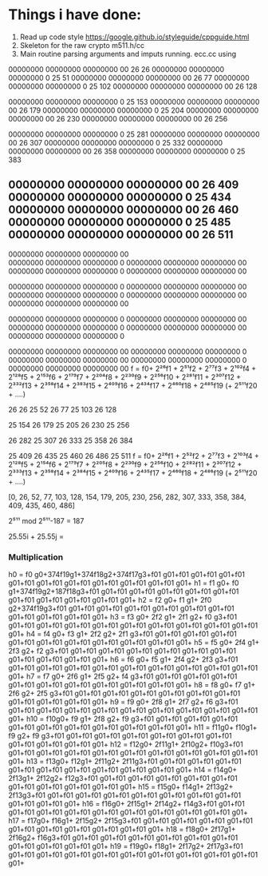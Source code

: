 # Things i have done:
1. Read up code style https://google.github.io/styleguide/cppguide.html
2. Skeleton for the raw crypto m511.h/cc
3. Main routine parsing arguments and imputs running. ecc.cc using

00000000 00000000 00000000 00   26      26
00000000 00000000 00000000 0    25      51
00000000 00000000 00000000 00   26      77
00000000 00000000 00000000 0    25      102
00000000 00000000 00000000 00   26      128

00000000 00000000 00000000 0    25      153
00000000 00000000 00000000 00   26      179
00000000 00000000 00000000 0    25      204
00000000 00000000 00000000 00   26      230
00000000 00000000 00000000 00   26      256

00000000 00000000 00000000 0    25      281
00000000 00000000 00000000 00   26      307
00000000 00000000 00000000 0    25      332
00000000 00000000 00000000 00   26      358
00000000 00000000 00000000 0    25      383

00000000 00000000 00000000 00   26      409
00000000 00000000 00000000 0    25      434
00000000 00000000 00000000 00   26      460
00000000 00000000 00000000 0    25      485
00000000 00000000 00000000 00   26      511
---
00000000 00000000 00000000 00   
00000000 00000000 00000000 0
00000000 00000000 00000000 00
00000000 00000000 00000000 0
00000000 00000000 00000000 00

00000000 00000000 00000000 0
00000000 00000000 00000000 00
00000000 00000000 00000000 0
00000000 00000000 00000000 00
00000000 00000000 00000000 00

00000000 00000000 00000000 0
00000000 00000000 00000000 00
00000000 00000000 00000000 0
00000000 00000000 00000000 00
00000000 00000000 00000000 0

00000000 00000000 00000000 00
00000000 00000000 00000000 0
00000000 00000000 00000000 00
00000000 00000000 00000000 0
00000000 00000000 00000000 00
f = f0+ 2²⁶f1 + 2⁵¹f2 + 2⁷⁷f3 + 2¹⁰²f4 + 2¹²⁸f5 + 2¹⁵³f6 + 2¹⁷⁹f7 + 2²⁰⁴f8 + 2²³⁰f9 + 2²⁵⁶f10 + 2²⁸¹f11 + 2³⁰⁷f12 + 2³³²f13 + 2³⁵⁸f14 + 2³⁸³f15 + 2⁴⁰⁹f16 + 2⁴³⁴f17 + 2⁴⁶⁰f18 + 2⁴⁸⁵f19 (+ 2⁵¹¹f20 + ....)

26      26
25      52
26      77
25      103
26      128

25      154
26      179
25      205
26      230
25      256

26      282
25      307
26      333
25      358
26      384

25      409
26      435
25      460
26      486
25      511
f = f0+ 2²⁶f1 + 2⁵²f2 + 2⁷⁷f3 + 2¹⁰³f4 + 2¹²⁸f5 + 2¹⁵⁴f6 + 2¹⁷⁹f7 + 2²⁰⁵f8 + 2²³⁰f9 + 2²⁵⁶f10 + 2²⁸²f11 + 2³⁰⁷f12 + 2³³³f13 + 2³⁵⁸f14 + 2³⁸⁴f15 + 2⁴⁰⁹f16 + 2⁴³⁵f17 + 2⁴⁶⁰f18 + 2⁴⁸⁶f19 (+ 2⁵¹¹f20 + ....)

[0, 26, 52, 77, 103, 128, 154, 179, 205, 230, 256, 282, 307, 333, 358, 384, 409, 435, 460, 486]

2⁵¹¹ mod 2⁵¹¹-187 = 187

25.55i + 25.55j =

### Multiplication
h0  = f0 g0+374f19g1+374f18g2+374f17g3+f01 g01+f01 g01+f01 g01+f01 g01+f01 g01+f01 g01+f01 g01+f01 g01+f01 g01+f01 g01+
h1  = f1 g0+   f0 g1+374f19g2+187f18g3+f01 g01+f01 g01+f01 g01+f01 g01+f01 g01+f01 g01+f01 g01+f01 g01+f01 g01+f01 g01+
h2  = f2 g0+   f1 g1+  2f0 g2+374f19g3+f01 g01+f01 g01+f01 g01+f01 g01+f01 g01+f01 g01+f01 g01+f01 g01+f01 g01+f01 g01+
h3  = f3 g0+  2f2 g1+  2f1 g2+   f0 g3+f01 g01+f01 g01+f01 g01+f01 g01+f01 g01+f01 g01+f01 g01+f01 g01+f01 g01+f01 g01+
h4  = f4 g0+   f3 g1+  2f2 g2+  2f1 g3+f01 g01+f01 g01+f01 g01+f01 g01+f01 g01+f01 g01+f01 g01+f01 g01+f01 g01+f01 g01+
h5  = f5 g0+  2f4 g1+  2f3 g2+   f2 g3+f01 g01+f01 g01+f01 g01+f01 g01+f01 g01+f01 g01+f01 g01+f01 g01+f01 g01+f01 g01+
h6  = f6 g0+   f5 g1+  2f4 g2+  2f3 g3+f01 g01+f01 g01+f01 g01+f01 g01+f01 g01+f01 g01+f01 g01+f01 g01+f01 g01+f01 g01+
h7  = f7 g0+  2f6 g1+  2f5 g2+   f4 g3+f01 g01+f01 g01+f01 g01+f01 g01+f01 g01+f01 g01+f01 g01+f01 g01+f01 g01+f01 g01+
h8  = f8 g0+   f7 g1+  2f6 g2+  2f5 g3+f01 g01+f01 g01+f01 g01+f01 g01+f01 g01+f01 g01+f01 g01+f01 g01+f01 g01+f01 g01+
h9  = f9 g0+  2f8 g1+  2f7 g2+   f6 g3+f01 g01+f01 g01+f01 g01+f01 g01+f01 g01+f01 g01+f01 g01+f01 g01+f01 g01+f01 g01+
h10 = f10g0+   f9 g1+  2f8 g2+   f9 g3+f01 g01+f01 g01+f01 g01+f01 g01+f01 g01+f01 g01+f01 g01+f01 g01+f01 g01+f01 g01+
h11 = f11g0+   f10g1+   f9 g2+   f9 g3+f01 g01+f01 g01+f01 g01+f01 g01+f01 g01+f01 g01+f01 g01+f01 g01+f01 g01+f01 g01+
h12 = f12g0+  2f11g1+  2f10g2+   f10g3+f01 g01+f01 g01+f01 g01+f01 g01+f01 g01+f01 g01+f01 g01+f01 g01+f01 g01+f01 g01+
h13 = f13g0+   f12g1+  2f11g2+  2f11g3+f01 g01+f01 g01+f01 g01+f01 g01+f01 g01+f01 g01+f01 g01+f01 g01+f01 g01+f01 g01+
h14 = f14g0+  2f13g1+  2f12g2+   f12g3+f01 g01+f01 g01+f01 g01+f01 g01+f01 g01+f01 g01+f01 g01+f01 g01+f01 g01+f01 g01+
h15 = f15g0+   f14g1+  2f13g2+  2f13g3+f01 g01+f01 g01+f01 g01+f01 g01+f01 g01+f01 g01+f01 g01+f01 g01+f01 g01+f01 g01+
h16 = f16g0+  2f15g1+  2f14g2+   f14g3+f01 g01+f01 g01+f01 g01+f01 g01+f01 g01+f01 g01+f01 g01+f01 g01+f01 g01+f01 g01+
h17 = f17g0+   f16g1+  2f15g2+  2f15g3+f01 g01+f01 g01+f01 g01+f01 g01+f01 g01+f01 g01+f01 g01+f01 g01+f01 g01+f01 g01+
h18 = f18g0+  2f17g1+  2f16g2+   f16g3+f01 g01+f01 g01+f01 g01+f01 g01+f01 g01+f01 g01+f01 g01+f01 g01+f01 g01+f01 g01+
h19 = f19g0+   f18g1+  2f17g2+  2f17g3+f01 g01+f01 g01+f01 g01+f01 g01+f01 g01+f01 g01+f01 g01+f01 g01+f01 g01+f01 g01+
